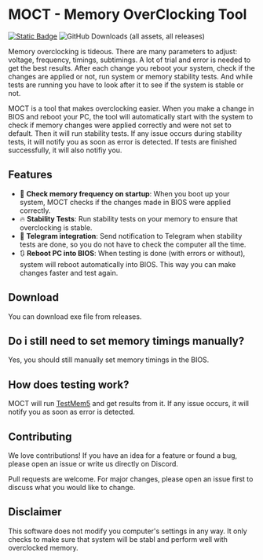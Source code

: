 # MOCT - Memory OverClocking Tool

[![Static Badge](https://img.shields.io/badge/%20Discord-grey?logo=discord)](https://discord.gg/SU9db8WgUp)
![GitHub Downloads (all assets, all releases)](https://img.shields.io/github/downloads/memoryoctool/MOCT/total)

Memory overclocking is tideous. There are many parameters to adjust: voltage, frequency, timings, subtimings. A lot of trial and error is needed to get the best results. After each change you reboot your system, check if the changes are applied or not, run system or memory stability tests. And while tests are running you have to look after it to see if the system is stable or not.

MOCT is a tool that makes overclocking easier. When you make a change in BIOS and reboot your PC, the tool will automatically start with the system to check if memory changes were applied correctly and were not set to default. Then it will run stability tests. If any issue occurs during stability tests, it will notify you as soon as error is detected. If tests are finished successfully, it will also notifiy you.

## Features

* 🔧 **Check memory frequency on startup**: When you boot up your system, MOCT checks if the changes made in BIOS were applied correctly. 
* 🔥 **Stability Tests**: Run stability tests on your memory to ensure that overclocking is stable.
* 💬 **Telegram integration**: Send notification to Telegram when stability tests are done, so you do not have to check the computer all the time.
* 🔃 **Reboot PC into BIOS**: When testing is done (with errors or without), system will reboot automatically into BIOS. This way you can make changes faster and test again.

## Download

You can download exe file from releases.

## Do i still need to set memory timings manually?

Yes, you should still manually set memory timings in the BIOS.

## How does testing work?

MOCT will run [TestMem5](https://github.com/CoolCmd/TestMem5) and get results from it. If any issue occurs, it will notify you as soon as error is detected.

## Contributing

We love contributions! If you have an idea for a feature or found a bug, please open an issue or write us directly on Discord.

Pull requests are welcome. For major changes, please open an issue first to discuss what you would like to change.

## Disclaimer

This software does not modify you computer's settings in any way. It only checks to make sure that system will be stabl and perform well with overclocked memory.
